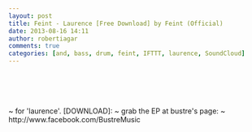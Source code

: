 ```yaml
---
layout: post
title: Feint - Laurence [Free Download] by Feint (Official)
date: 2013-08-16 14:11
author: robertiagar
comments: true
categories: [and, bass, drum, feint, IFTTT, laurence, SoundCloud]
---
```

<div><br /><br /><br /><br />~ for 'laurence'. [DOWNLOAD]: ~ grab the EP at bustre's page: ~ http://www.facebook.com/BustreMusic</div>
